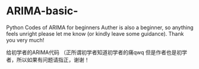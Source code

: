 # ARIMA-basic-
Python Codes of ARIMA for beginners
Auther is also a beginner, so anything feels unright please let me know (or kindly leave some guidance).
Thank you very much!

给初学者的ARIMA代码 （正所谓初学者知道初学者的痛qwq
但是作者也是初学者，所以如果有问题请指正，谢谢！
